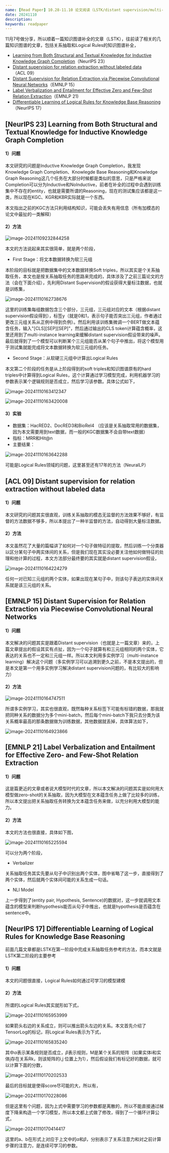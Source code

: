 ```yaml
---
name: [Read Paper] 10.28-11.10 论文阅读（LSTK/distant supervision/multi-instance Learning）
date: 20241110
description: 
keywords: readpaper
---
```


11月7号做分享，所以顺着一篇知识图谱补全的文章（LSTK），往前读了相关的几篇知识图谱的文章，包括关系抽取和Logical Rules的知识图谱补全，

- [Learning from Both Structural and Textual Knowledge for Inductive Knowledge Graph Completion](https://proceedings.neurips.cc/paper_files/paper/2023/hash/544242770e8333875325d013328b2079-Abstract-Conference.html)（NeurIPS 23）
- [Distant supervision for relation extraction without labeled data](https://aclanthology.org/P09-1113/)（ACL 09）
- [Distant Supervision for Relation Extraction via Piecewise Convolutional Neural Networks](https://aclanthology.org/D15-1203/)（EMNLP 15）
- [Label Verbalization and Entailment for Effective Zero and Few-Shot Relation Extraction](https://aclanthology.org/2021.emnlp-main.92/)（EMNLP 21)
- [Differentiable Learning of Logical Rules for Knowledge Base Reasoning](https://arxiv.org/abs/1702.08367)（NeurIPS 17）

## [NeurIPS 23] Learning from Both Structural and Textual Knowledge for Inductive Knowledge Graph Completion

#### 1）问题

本文研究的问题是Inductive Knowledge Graph Completion，我发现Knowledge Graph Completion、Knowlegde Base Reasoning和Knowledge Graph Reasoning这几个任务在大部分时候都是类似的意思，只是严格来说Completion可以分为Inductive和NoInductive，前者在补全的过程中会遇到训练集中不存在的entity，也就是需要所谓的Reasoning，现在的测试集应该都是这一类，所以现在KGC、KGR和KBR实际就是一个东西。

本文指出之前的KGC方法只利用结构知识，可能会丢失有用信息（所有加模态的论文中最扯的一类解释）

#### 2）方法

![image-20241109232844258](../image/2024/image-20241109232844258.png)

本文的方法说起来其实很简单，就是两个阶段，

- First Stage：将文本数据转换为软三元组

本阶段的目标就是把数据集中的文本数据转换Soft triples，所以其实是个关系抽取任务，本文也是按关系抽取任务的思路来完成的，具体涉及了之前三篇论文的方法（会在下面介绍），先利用Distant Supervision的假设获得大量标注数据，也就是训练集，

![image-20241110162738676](../image/2024/image-20241110162738676.png)

这里的训练集每组数据包含三个部分，三元组，三元组对应的文本（根据distant supervision假设得到），标签y（就是0和1，表示句子能否突出三元组，作者通过更改三元组关系从正例中得到负例）。然后利用该训练集微调一个BERT做文本蕴含任务，输入"[CLS]<triple>[SEP]<sentence>[SEP]"，然后通过输出的CLS token计算蕴含概率，这里还用到了multi-instance learning来缓解distant supervision假设带来的噪声。最后就得到了一个模型可以判断某个三元组能否从某个句子中推出，将这个模型用于测试集就能完成将文本数据转换为软三元组的任务。

- Second Stage：从软硬三元组中计算出Logical Rules

本文第二个阶段的任务是从上阶段得到的soft triples和知识图谱原有的hard triples中计算得到Logical Rules，这个计算通过学习模型完成，利用机器学习的参数表示某个逻辑规则是否成立，然后学习该参数。具体公式如下，

![image-20241110163412347](../image/2024/image-20241110163412347.png)

![image-20241110163420008](../image/2024/image-20241110163420008.png)

#### 3）实验

- 数据集：HacRED2、DocRED3和BioRel4 （应该是关系抽取常用的数据集，因为本文需要用到text数据，而一般的KGC数据集不会自带text数据）
- 指标：MRR和Hit@n
- 主要结果：

![image-20241110163642288](../image/2024/image-20241110163642288.png)

可能是Logical Rules领域的问题，这里甚至还有17年的方法（NeuralLP）

## [ACL 09] Distant supervision for relation extraction without labeled data

#### 1）问题

本文研究的问题其实很直观，训练关系抽取的模态无监督的方法效果不够好，有监督的方法数据不够多，所以本提出了一种半监督的方法，自动得到大量标注数据。

#### 2）方法

本文虽然花了大量的篇幅讲了如何对一个句子做特征的提取，然后训练一个分类器以区分某句子中两实体间的关系，但是我们现在其实没必要关注他如何做特征的处理和他计算的过程，本文方法部分最终要的其实就是distant supervision假设，

![image-20241110164224279](../image/2024/image-20241110164224279.png)

任何一对已知三元组的两个实体，如果出现在某句子中，则该句子表达的实体间关系就是该三元组的关系。

## [EMNLP 15] Distant Supervision for Relation Extraction via Piecewise Convolutional Neural Networks

#### 1）问题

本文解决的问题其实是跟着Distant supervision（也就是上一篇文章）来的，上篇文章提出的假设其实有点扯，因为一个句子就算有和三元组相同的两个实体，它表达的关系也不一定和三元组一样。所以本文利用多实例学习（multi-instance learning）解决这个问题（多实例学习可以追溯到更久之前，不是本文提出的，但是本文是第一个用多实例学习解决distant supervision问题的，有比较大的影响力）

#### 2）方法

![image-20241110164747511](../image/2024/image-20241110164747511.png)

所谓多实例学习，其实也很直观，既然每种关系标签下可能有标错的数据，那我就把同种关系的数据分为多个mini-batch，然后每个mini-batch下我只去分类为该关系概率最高的那条数据做为训练数据，其他数据就丢掉，具体算法如下，

![image-20241110164923866](../image/2024/image-20241110164923866.png)

## [EMNLP 21] Label Verbalization and Entailment for Effective Zero- and Few-Shot Relation Extraction

#### 1）问题

这是篇更近的文章或者说大模型时代的文章，所以本文解决的问题其实是如何用大模型做zero-shot的关系抽取，因为大模型在文本蕴含任务上做了比较多的训练，所以本文提出把关系抽取任务转换为文本蕴含任务来做，以充分利用大模型的能力。

#### 2）方法

本文的方法也很直接，具体如下图，

![image-20241110165225594](../image/2024/image-20241110165225594.png)

可以分为两个阶段，

- Verbalizer

关系抽取任务其实先要从句子中识别出两个实体，图中省略了这一步，直接得到了两个实体，然后就两个实体间可能的关系生成一句话。

- NLI Model

上一步得到了(entity pair, Hypothesis, Sentence)的数据对，这一步就调用文本蕴含的模型来判断hypothesis能否从句子中推出，也就是hypothesis是否蕴含在sentence中。

## [NeurIPS 17] Differentiable Learning of Logical Rules for Knowledge Base Reasoning

前面几篇文章都是LSTK在第一阶段中完成关系抽取任务参考的方法，而本文就是LSTK第二阶段的主要参考

#### 1）问题

本文的问题很直接，Logical Rules如何通过可学习的模型建模

#### 2）方法

所谓的Logical Rules其实就形如下式，

![image-20241110165953999](../image/2024/image-20241110165953999.png)

如果箭头右边的关系成立，则可以推出箭头左边的关系。本文首先介绍了TensorLog的标记，将Logical Rules表示为下式，

![image-20241110165835240](../image/2024/image-20241110165835240.png)

其中$\alpha$表示某条规则是否成立，$\beta$表示规则，M是某个关系的矩阵（如果实体i和实体j存在关系Rk，则该矩阵的i,j 位置上为1），然后假设我们有标记好的数据，就可以计算下面的分数，

![image-20241110170202533](../image/2024/image-20241110170202533.png)

最后的目标就是使得score尽可能的大，所以有，

![image-20241110170228086](../image/2024/image-20241110170228086.png)

但是这里有个问题，因为上式中需要学习的参数都是离散的，所以不能直接通过梯度下降来构造一个学习模型，所以本文都上式做了修改，得到了一个循环计算公式，

![image-20241110170414417](../image/2024/image-20241110170414417.png)

这里的a、b在形式上对应于上文中的$\alpha$和$\beta$，分别表示了关系注意力和对之前计算步骤的注意力，是连续可学习的参数。
